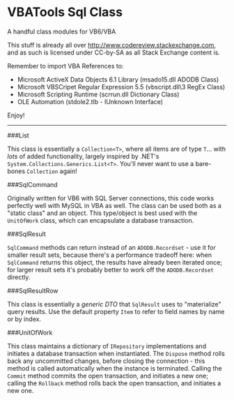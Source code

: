 # VBATools Sql Class
A handful class modules for VB6/VBA

This stuff is already all over http://www.codereview.stackexchange.com, and as such is licensed under CC-by-SA as all Stack Exchange content is.

Remember to import VBA References to:
* Microsoft ActiveX Data Objects 6.1 Library (msado15.dll ADODB Class)
* Microsoft VBSCripet Regular Expression 5.5 (vbscript.dll\3 RegEx Class)
* Microsoft Scripting Runtime (scrrun.dll Dictionary Class)
* OLE Automation (stdole2.tlb - IUnknown Interface)

Enjoy!

---

###List

This class is essentially a `Collection<T>`, where all items are of type `T`... with *lots* of added functionality, largely inspired by .NET's `System.Collections.Generics.List<T>`. You'll never want to use a bare-bones `Collection` again!

###SqlCommand

Originally written for VB6 with SQL Server connections, this code works perfectly well with MySQL in VBA as well. The class can be used both as a "static class" and an object. This type/object is best used with the `UnitOfWork` class, which can encapsulate a database transaction.

###SqlResult

`SqlCommand` methods can return instead of an `ADODB.Recordset` - use it for smaller result sets, because there's a performance tradeoff here: when `SqlCommand` returns this object, the results have already been iterated once; for larger result sets it's probably better to work off the `ADODB.Recordset` directly.

###SqlResultRow

This class is essentially a *generic DTO* that `SqlResult` uses to "materialize" query results. Use the default property `Item` to refer to field names by name or by index.

###UnitOfWork

This class maintains a dictionary of `IRepository` implementations and initiates a database transaction when instantiated. The `Dispose` method rolls back any uncommitted changes, before closing the connection - this method is called automatically when the instance is terminated. Calling the `Commit` method commits the open transaction, and initiates a new one; calling the `Rollback` method rolls back the open transaction, and initiates a new one.



